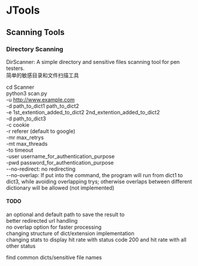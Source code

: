 # JTools

## Scanning Tools

### Directory Scanning

DirScanner: A simple directory and sensitive files scanning tool for pen testers.\
简单的敏感目录和文件扫描工具

cd Scanner\
python3 scan.py\
-u http://www.example.com \
-d path_to_dict1 path_to_dict2\
-e 1st_extention_added_to_dict2 2nd_extention_added_to_dict2\
-d path_to_dict3\
-c cookie\
-r referer (default to google)\
-mr max_retrys\
-mt max_threads\
-to timeout\
-user username_for_authentication_purpose\
-pwd password_for_authentication_purpose\
--no-redirect: no redirecting\
--no-overlap: If put into the command, the program will run from dict1 to dict3, while avoiding overlapping trys; otherwise overlaps between different dictionary will be allowed (not implemented)

#### TODO
an optional and default path to save the result to\
better redirected url handling\
no overlap option for faster processing\
changing structure of dict/extension implementation\
changing stats to display hit rate with status code 200 and hit rate with all other status

find common dicts/sensitive file names
